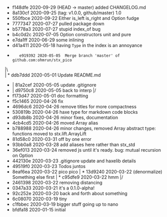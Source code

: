 * 	 f148dfe 2020-09-29  (HEAD -> master) added CHANGELOG.md
* 	 8a130cf 2020-09-25  (tag: v1.0.0, github/master) 1.0
* 	 550fbce 2020-09-22  Either is_left is_right and Option fudge
* 	 7777347 2020-07-27  pulled package down
* 	 b5778a3 2020-07-27  stupid index_of bug
* 	 b4c0d2c 2020-07-05  Option constructors unit and pure
* 	 e7da1ff 2020-06-29  some inlining
* 	 d41a411 2020-05-18  having `Type` in the index is an annoyance
*   	 e919392 2020-05-05  Merge branch 'master' of github.com:ohmrun/stx_pico
|\  
| * 	 ddb7ddd 2020-05-01  Update README.md
* | 	 81a2cef 2020-05-05  update .gitignore
* | 	 d9750c8 2020-05-05  back to interp
|/  
* 	 f173d47 2020-05-01  doc formatting
* 	 f5c1465 2020-04-26  fix
* 	 4696dc6 2020-04-26  remove titles for more compactness
* 	 530819b 2020-04-26  haxe type for markdown code blocks
* 	 d93db8b 2020-04-26  minor fixes, documentation
* 	 4cb4cd5 2020-04-26  moved Array alias
* 	 b788988 2020-04-26  minor changes, removed Array abstract type: functions moved to stx.lift.ArrayLift
* 	 81d58c0 2020-03-31  off by one error
* 	 93bb0a8 2020-03-28  add aliases here rather than stx_std
* 	 36ef013 2020-03-24  removed js until it's ready. bug: mutual recursion on Option
* 	 442130e 2020-03-23  .gitignore update and haxelib details
* 	 49519f0 2020-03-23  Todos juntos
* 	 8eaf6ea 2020-03-22  pico pico
| * 	 13d9240 2020-03-22  (denormalize) Something else first
| * 	 c95dfe9 2020-03-22  hmm
|/  
* 	 2461398 2020-03-22  removing distancing
* 	 0347a33 2020-03-21  it's a 0.1.0-alpha!
* 	 92c252e 2020-03-20  back and forth about something
* 	 6c08070 2020-03-19  tiny
* 	 c1fbbec 2020-03-19  bigger stuff going up to nano
* 	 bfdfa18 2020-01-15  initial